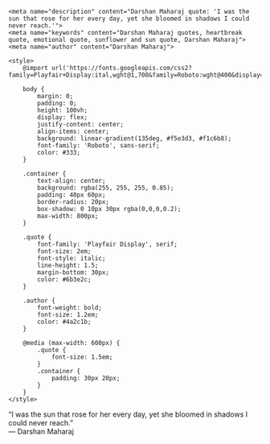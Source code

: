 <!DOCTYPE html>
<html lang="en">
<head>
    <meta name="google-site-verification" content="7_d_urJwOXIF6xD8vmpqKTlAedoYyiS1IMo6ppkX87k" />
    <!-- Google Verification -->
    <meta name="google-site-verification" content="7_d_urJwOXIF6xD8vmpqKTlAedoYyiS1IMo6ppkX87k" />

    <meta name="description" content="Darshan Maharaj quote: 'I was the sun that rose for her every day, yet she bloomed in shadows I could never reach.'">
    <meta name="keywords" content="Darshan Maharaj quotes, heartbreak quote, emotional quote, sunflower and sun quote, Darshan Maharaj">
    <meta name="author" content="Darshan Maharaj">

    <style>
        @import url('https://fonts.googleapis.com/css2?family=Playfair+Display:ital,wght@1,700&family=Roboto:wght@400&display=swap');

        body {
            margin: 0;
            padding: 0;
            height: 100vh;
            display: flex;
            justify-content: center;
            align-items: center;
            background: linear-gradient(135deg, #f5e3d3, #f1c6b8);
            font-family: 'Roboto', sans-serif;
            color: #333;
        }

        .container {
            text-align: center;
            background: rgba(255, 255, 255, 0.85);
            padding: 40px 60px;
            border-radius: 20px;
            box-shadow: 0 10px 30px rgba(0,0,0,0.2);
            max-width: 800px;
        }

        .quote {
            font-family: 'Playfair Display', serif;
            font-size: 2em;
            font-style: italic;
            line-height: 1.5;
            margin-bottom: 30px;
            color: #6b3e2c;
        }

        .author {
            font-weight: bold;
            font-size: 1.2em;
            color: #4a2c1b;
        }

        @media (max-width: 600px) {
            .quote {
                font-size: 1.5em;
            }
            .container {
                padding: 30px 20px;
            }
        }
    </style>
</head>
<body>
    <div class="container">
        <div class="quote">“I was the sun that rose for her every day, yet she bloomed in shadows I could never reach.”</div>
        <div class="author">— Darshan Maharaj</div>
    </div>
</body>
</html>
